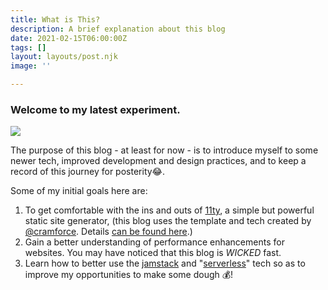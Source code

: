 ```yaml
---
title: What is This?
description: A brief explanation about this blog
date: 2021-02-15T06:00:00Z
tags: []
layout: layouts/post.njk
image: ''

---
```


### Welcome to my latest experiment. 

![](https://res.cloudinary.com/chrisrindone/image/upload/v1614605722/i-build-1-comp_tfsnjo.jpg)

The purpose of this blog - at least for now - is to introduce myself to some newer tech, improved development and design practices, and to keep a record of this journey for posterity😂.

Some of my initial goals here are:

1. To get comfortable with the ins and outs of [11ty](https://www.11ty.dev/ "11ty"), a simple but powerful static site generator, (this blog uses the template and tech created by [@cramforce](https://twitter.com/cramforce "@cramforce"). Details [can be found here](https://www.industrialempathy.com/posts/eleventy-high-performance-blog/ "a high-performance blog template for 11ty").)
2. Gain a better understanding of performance enhancements for websites. You may have noticed that this blog is _WICKED_ fast.
3. Learn how to better use the [jamstack](https://jamstack.org/ "jamstack") and "[serverless](https://serverless.css-tricks.com/ "The Power of Serverless")" tech so as to improve my opportunities to make some dough 💰!

